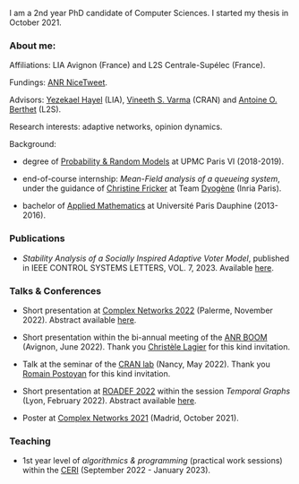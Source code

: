 

I am a 2nd year PhD candidate of Computer Sciences. I started my thesis in October 2021. 

<!--You can use the [editor on GitHub](https://github.com/EKZH75/EKZH75.github.io/edit/main/index.md) to maintain and preview the content for your website in Markdown files. -->

### About me:
Affiliations: LIA Avignon (France) and L2S Centrale-Supélec (France). 

Fundings: [ANR NiceTweet](https://anr.fr/Projet-ANR-20-CE48-0009).

Advisors: [Yezekael Hayel](https://sites.google.com/site/yezekaelhayelsite/) (LIA), [Vineeth S. Varma](https://sites.google.com/site/vineethshome/) (CRAN) and [Antoine O. Berthet](https://l2s.centralesupelec.fr/u/berthet-antoine/) (L2S).

Research interests: adaptive networks, opinion dynamics.

Background:

- degree of [Probability & Random Models](https://sciences.sorbonne-universite.fr/formation-sciences/masters/master-mathematiques-et-applications/m2-parcours-probabilites-et-modeles) at UPMC Paris VI (2018-2019).

- end-of-course internship: _Mean-Field analysis of a queueing system_, under the guidance of [Christine Fricker](https://team.inria.fr/rap/members/fricker/) at Team [Dyogène](https://www.inria.fr/fr/dyogene) (Inria Paris).

- bachelor of  [Applied Mathematics](https://dauphine.psl.eu/formations/licences/mathematiques) at Université Paris Dauphine (2013-2016).

### Publications

- _Stability Analysis of a Socially Inspired Adaptive Voter Model_, published in IEEE CONTROL SYSTEMS LETTERS, VOL. 7, 2023.  Available [here](https://ieeexplore.ieee.org/stamp/stamp.jsp?arnumber=9803279&casa_token=bmjKZeAXvPgAAAAA:nsdyPdc4iCQIZWK-MLKhbOAG0VT1Z-oDbMvdP93N4OWKnKLWWgGmTz1vu5y8pR1UOMwFSJjpLOwi&tag=1).

### Talks & Conferences

- Short presentation at [Complex Networks 2022](https://complexnetworks.org/) (Palerme, November 2022). Abstract available [here](https://drive.google.com/file/d/1_KS2AryMoeKKyqWpQYMxavHMnmJeqgoa/view?usp=sharing).

- Short presentation within the bi-annual meeting of the [ANR BOOM](https://anr.fr/Projet-ANR-20-CE23-0024) (Avignon, June 2022). Thank you [Christèle Lagier](https://univ-droit.fr/universitaires/25731-christele-lagier) for this kind invitation.

- Talk at the seminar of the [CRAN lab](http://www.cran.univ-lorraine.fr/francais/themes_rech/cid/co2.php) (Nancy, May 2022). Thank you [Romain Postoyan](https://sites.google.com/site/romainpostoyan/home) for this kind invitation.

- Short presentation at  [ROADEF 2022](https://www.roadef.org/article-news-roadef.php?id=129&title=Prochain-congres-2022-%C3%A0-Lyon-) within the session _Temporal Graphs_ (Lyon, February 2022). Abstract available [here](https://hal.archives-ouvertes.fr/hal-03595225/document).

- Poster at [Complex Networks 2021](https://2021.complexnetworks.org/) (Madrid, October 2021).


### Teaching

- 1st year level of _algorithmics & programming_ (practical work sessions) within the [CERI](https://ceri.univ-avignon.fr/) (September 2022 - January 2023).


<!--

%%%%%%%%%%%%%%%%%%%%%%%%%%%%%%%%%%%%%%%%%%%%%%%%%%%%%%%%%%%%%%%

Whenever you commit to this repository, GitHub Pages will run [Jekyll](https://jekyllrb.com/) to rebuild the pages in your site, from the content in your Markdown files.

For more details see [Basic writing and formatting syntax](https://docs.github.com/en/github/writing-on-github/getting-started-with-writing-and-formatting-on-github/basic-writing-and-formatting-syntax).

(https://github.com/EKZH75/EKZH75.github.io/settings/pages). The name of this theme is saved in the Jekyll `_config.yml` configuration file.

### Support or Contact

Having trouble with Pages? Check out our [documentation](https://docs.github.com/categories/github-pages-basics/) or [contact support](https://support.github.com/contact) and we’ll help you sort it out.
-->
